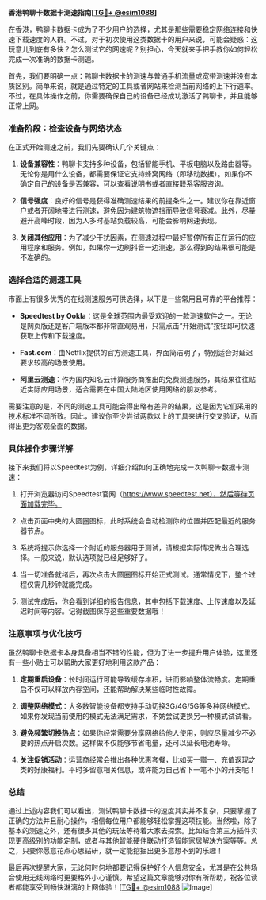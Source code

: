 **香港鸭聊卡数据卡测速指南[[TG💪+ @esim1088](https://t.me/s/esim1088)]**

在香港，鸭聊卡数据卡成为了不少用户的选择，尤其是那些需要稳定网络连接和快速下载速度的人群。不过，对于初次使用这类数据卡的用户来说，可能会疑惑：这玩意儿到底有多快？怎么测试它的网速呢？别担心，今天就来手把手教你如何轻松完成一次准确的数据卡测速。

首先，我们要明确一点：鸭聊卡数据卡的测速与普通手机流量或宽带测速并没有本质区别。简单来说，就是通过特定的工具或者网站来检测当前网络的上下行速率。不过，在具体操作之前，你需要确保自己的设备已经成功激活了鸭聊卡，并且能够正常上网。

### **准备阶段：检查设备与网络状态**

在正式开始测速之前，我们先要确认几个关键点：

1. **设备兼容性**：鸭聊卡支持多种设备，包括智能手机、平板电脑以及路由器等。无论你是用什么设备，都需要保证它支持蜂窝网络（即移动数据）。如果你不确定自己的设备是否兼容，可以查看说明书或者直接联系客服咨询。

2. **信号强度**：良好的信号是获得准确测速结果的前提条件之一。建议你在靠近窗户或者开阔地带进行测速，避免因为建筑物遮挡而导致信号衰减。此外，尽量避开高峰时段，因为人多时基站负载较高，可能会影响网速表现。

3. **关闭其他应用**：为了减少干扰因素，在测速过程中最好暂停所有正在运行的应用程序和服务。例如，如果你一边刷抖音一边测速，那么得到的结果很可能是不准确的。

### **选择合适的测速工具**

市面上有很多优秀的在线测速服务可供选择，以下是一些常用且可靠的平台推荐：

- **Speedtest by Ookla**：这是全球范围内最受欢迎的一款测速软件之一。无论是网页版还是客户端版本都非常直观易用，只需点击“开始测试”按钮即可快速获取上传和下载速度。
  
- **Fast.com**：由Netflix提供的官方测速工具，界面简洁明了，特别适合对延迟要求较高的场景使用。

- **阿里云测速**：作为国内知名云计算服务商推出的免费测速服务，其结果往往贴近实际应用场景，适合需要在中国大陆地区使用网络的朋友参考。

需要注意的是，不同的测速工具可能会得出略有差异的结果，这是因为它们采用的技术标准不同所致。因此，建议你至少尝试两款以上的工具来进行交叉验证，从而得出更为客观全面的数据。

### **具体操作步骤详解**

接下来我们将以Speedtest为例，详细介绍如何正确地完成一次鸭聊卡数据卡测速：

1. 打开浏览器访问Speedtest官网（https://www.speedtest.net），然后等待页面加载完毕。

2. 点击页面中央的大圆圈图标，此时系统会自动检测你的位置并匹配最近的服务器节点。

3. 系统将提示你选择一个附近的服务器用于测试，请根据实际情况做出合理选择。一般来说，默认选项就已经足够好了。

4. 当一切准备就绪后，再次点击大圆圈图标开始正式测试。通常情况下，整个过程仅需几秒钟就能完成。

5. 测试完成后，你会看到详细的报告信息，其中包括下载速度、上传速度以及延迟时间等内容。记得截图保存这些重要数据哦！

### **注意事项与优化技巧**

虽然鸭聊卡数据卡本身具备相当不错的性能，但为了进一步提升用户体验，这里还有一些小贴士可以帮助大家更好地利用这款产品：

1. **定期重启设备**：长时间运行可能导致缓存堆积，进而影响整体流畅度。定期重启不仅可以释放内存空间，还能帮助解决某些临时性故障。

2. **调整网络模式**：大多数智能设备都支持手动切换3G/4G/5G等多种网络模式。如果你发现当前使用的模式无法满足需求，不妨尝试更换另一种模式试试看。

3. **避免频繁切换热点**：如果你经常需要分享网络给他人使用，则应尽量减少不必要的热点开启次数。这样做不仅能够节省电量，还可以延长电池寿命。

4. **关注促销活动**：运营商经常会推出各种优惠套餐，比如买一赠一、充值返现之类的好康福利。平时多留意相关信息，或许能为自己省下一笔不小的开支呢！

### **总结**

通过上述内容我们可以看出，测试鸭聊卡数据卡的速度其实并不复杂，只要掌握了正确的方法并且耐心操作，相信每位用户都能够轻松掌握这项技能。当然啦，除了基本的测速之外，还有很多其他的玩法等待着大家去探索。比如结合第三方插件实现更高级别的功能定制，或者与其他智能硬件联动打造智能家居解决方案等等。总之，只要你愿意花点心思钻研，就一定能挖掘出更多意想不到的乐趣！

最后再次提醒大家，无论何时何地都要记得保护好个人信息安全，尤其是在公共场合使用无线网络时更要格外小心谨慎。希望这篇文章能够对你有所帮助，祝各位读者都能享受到畅快淋漓的上网体验！[[TG💪+ @esim1088](https://t.me/s/esim1088) ![Image](https://i.postimg.cc/4NQfJmqS/Snipaste-2025-05-13-00-14-12.png)]